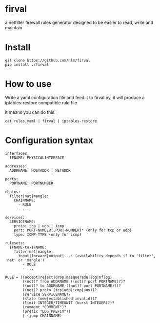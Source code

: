 firval
======

a netfilter firewall rules generator designed to be easier to read, write and maintain

Install
=======

    git clone https://github.com/nlm/firval
    pip install ./firval

How to use
==========

Write a yaml configuration file and feed it to firval.py,
it will produce a iptables-restore compatible rule file

it means you can do this:

    cat rules.yaml | firval | iptables-restore

Configuration syntax
====================

    interfaces:
      IFNAME: PHYSICALINTERFACE

    addresses:
      ADDRNAME: HOSTADDR | NETADDR

    ports:
      PORTNAME: PORTNUMBER

    chains:
      filter|nat|mangle:
        CHAINNAME:
          - RULE
          - ...

    services:
      SERVICENAME:
        proto: tcp | udp | icmp
        port: PORT-NUMBER(,PORT-NUMBER)* (only for tcp or udp)
        type: ICMP-TYPE (only for icmp)

    rulesets:
      IFNAME-to-IFNAME:
        filter|nat|mangle:
          input|forward|output|...: (availability depends if in 'filter', 'nat' or 'mangle')
            - RULE
            - ...

    RULE = ((accept|reject|drop|masquerade|log|nflog)
            ((not)? from ADDRNAME ((not)? port PORTNAME)?)?
            ((not)? to ADDRNAME ((not)? port PORTNAME)?)?
            ((not)? proto (tcp|udp|icmp|any))?
            (service SERVICENAME)?
            (state (new|established|invalid))?
            (limit INTEGER/TIMEUNIT (burst INTEGER)?)?
            (comment "COMMENT")?
            (prefix "LOG_PREFIX"))
            | (jump CHAINNAME)
